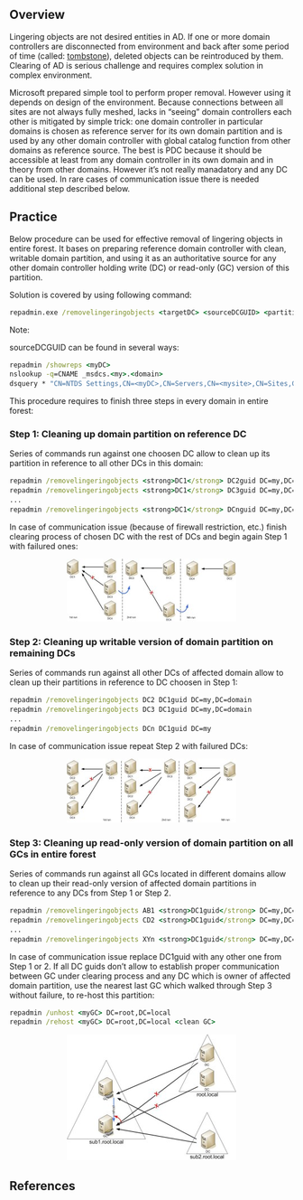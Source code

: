 ## Overview

Lingering objects are not desired entities in AD. If one or more domain controllers are disconnected from environment and back after some period of time (called: [tombstone](http://technet.microsoft.com/pl-pl/library/cc784932%28v=ws.10%29.aspx)), deleted objects can be reintroduced by them. Clearing of AD is serious challenge and requires complex solution in complex environment.

Microsoft prepared simple tool to perform proper removal. However using it depends on design of the environment. Because connections between all sites are not always fully meshed, lacks in “seeing” domain controllers each other is mitigated by simple trick: one domain controller in particular domains is chosen as reference server for its own domain partition and is used by any other domain controller with global catalog function from other domains as reference source. The best is PDC because it should be accessible at least from any domain controller in its own domain and in theory from other domains. However it’s not really manadatory and any DC can be used. In rare cases of communication issue there is needed additional step described below.

## Practice

Below procedure can be used for effective removal of lingering objects in entire forest. It bases on preparing reference domain controller with clean, writable domain partition, and using it as an authoritative source for any other domain controller holding write (DC) or read-only (GC) version of this partition.

Solution is covered by using following command:

```cmd
repadmin.exe /removelingeringobjects <targetDC> <sourceDCGUID> <partitionDN> | /advisory_mode
```

Note:

sourceDCGUID can be found in several ways:

```cmd
repadmin /showreps <myDC>
nslookup -q=CNAME _msdcs.<my>.<domain>
dsquery * "CN=NTDS Settings,CN=<myDC>,CN=Servers,CN=<mysite>,CN=Sites,CN=Configuration,DC=<my>,DC=<domain>" -scope base -attr objectGuid
```

This procedure requires to finish three steps in every domain in entire forest:

### Step 1: Cleaning up domain partition on reference DC

Series of commands run against one choosen DC allow to clean up its partition in reference to all other DCs in this domain:

```cmd
repadmin /removelingeringobjects <strong>DC1</strong> DC2guid DC=my,DC=domain
repadmin /removelingeringobjects <strong>DC1</strong> DC3guid DC=my,DC=domain
...
repadmin /removelingeringobjects <strong>DC1</strong> DCnguid DC=my,DC=domain
```

In case of communication issue (because of firewall restriction, etc.) finish clearing process of chosen DC with the rest of DCs and begin again Step 1 with failured ones:

<p align="center">
   <img src="/pics/linger1-300x111.jpg"/>
</p>

### Step 2: Cleaning up writable version of domain partition on remaining DCs

Series of commands run against all other DCs of affected domain allow to clean up their partitions in reference to DC choosen in Step 1:

```cmd
repadmin /removelingeringobjects DC2 DC1guid DC=my,DC=domain
repadmin /removelingeringobjects DC3 DC1guid DC=my,DC=domain
...
repadmin /removelingeringobjects DCn DC1guid DC=my
```

In case of communication issue repeat Step 2 with failured DCs:

<p align="center">
   <img src="/pics/linger2-300x113.jpg"/>
</p>

### Step 3: Cleaning up read-only version of domain partition on all GCs in entire forest

Series of commands run against all GCs located in different domains allow to clean up their read-only version of affected domain partitions in reference to any DCs from Step 1 or Step 2.

```cmd
repadmin /removelingeringobjects AB1 <strong>DC1guid</strong> DC=my,DC=domain
repadmin /removelingeringobjects CD2 <strong>DC1guid</strong> DC=my,DC=domain
...
repadmin /removelingeringobjects XYn <strong>DC1guid</strong> DC=my,DC=domain
```

In case of communication issue replace DC1guid with any other one from Step 1 or 2. If all DC guids don’t allow to establish proper communication between GC under clearing process and any DC which is owner of affected domain partition, use the nearest last GC which walked through Step 3 without failure, to re-host this partition:

```cmd
repadmin /unhost <myGC> DC=root,DC=local
repadmin /rehost <myGC> DC=root,DC=local <clean GC>
```

<p align="center">
   <img src="/pics/linger3-300x223.jpg"/>
</p>

## References




